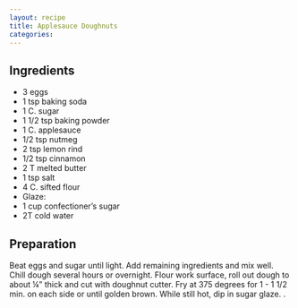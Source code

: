 ```yaml
---
layout: recipe
title: Applesauce Doughnuts
categories:
---
```


## Ingredients

- 3 eggs
- 1 tsp baking soda
- 1 C. sugar
- 1 1/2 tsp baking powder
- 1 C. applesauce
- 1/2 tsp nutmeg
- 2 tsp lemon rind
- 1/2 tsp cinnamon
- 2 T melted butter
- 1 tsp salt
- 4 C. sifted flour
- Glaze:
- 1 cup confectioner’s sugar
- 2T cold water

## Preparation

Beat eggs and sugar until light.  Add remaining ingredients and mix well.  Chill dough several hours or overnight.  Flour work surface, roll out dough to about ¼” thick and cut with doughnut cutter.  Fry at 375 degrees for 1 - 1 1/2 min. on each side or until golden brown.  While still hot, dip in sugar glaze.  .